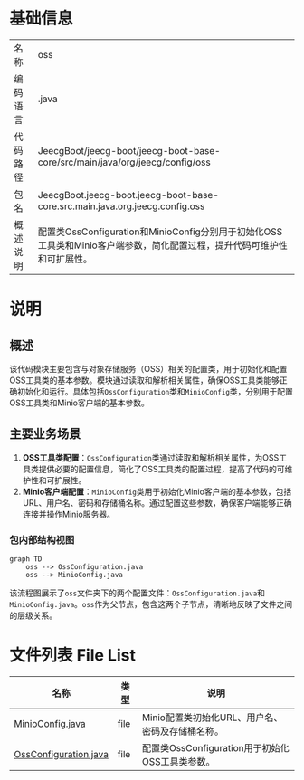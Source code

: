 # 基础信息

|      |      |
|------|------|
| 名称 | oss |
| 编码语言 | .java |
| 代码路径 | JeecgBoot/jeecg-boot/jeecg-boot-base-core/src/main/java/org/jeecg/config/oss |
| 包名 | JeecgBoot.jeecg-boot.jeecg-boot-base-core.src.main.java.org.jeecg.config.oss |
| 概述说明 | 配置类OssConfiguration和MinioConfig分别用于初始化OSS工具类和Minio客户端参数，简化配置过程，提升代码可维护性和可扩展性。 |

# 说明

## 概述
该代码模块主要包含与对象存储服务（OSS）相关的配置类，用于初始化和配置OSS工具类的基本参数。模块通过读取和解析相关属性，确保OSS工具类能够正确初始化和运行。具体包括`OssConfiguration`类和`MinioConfig`类，分别用于配置OSS工具类和Minio客户端的基本参数。

## 主要业务场景
1. **OSS工具类配置**：`OssConfiguration`类通过读取和解析相关属性，为OSS工具类提供必要的配置信息，简化了OSS工具类的配置过程，提高了代码的可维护性和可扩展性。
2. **Minio客户端配置**：`MinioConfig`类用于初始化Minio客户端的基本参数，包括URL、用户名、密码和存储桶名称。通过配置这些参数，确保客户端能够正确连接并操作Minio服务器。


### 包内部结构视图

```mermaid
graph TD
    oss --> OssConfiguration.java
    oss --> MinioConfig.java
```

该流程图展示了`oss`文件夹下的两个配置文件：`OssConfiguration.java`和`MinioConfig.java`。`oss`作为父节点，包含这两个子节点，清晰地反映了文件之间的层级关系。

# 文件列表 File List

| 名称   | 类型  | 说明 |
|-------|------|-------------|
| [MinioConfig.java](MinioConfig.md) | file | Minio配置类初始化URL、用户名、密码及存储桶名称。 |
| [OssConfiguration.java](OssConfiguration.md) | file | 配置类OssConfiguration用于初始化OSS工具类参数。 |


